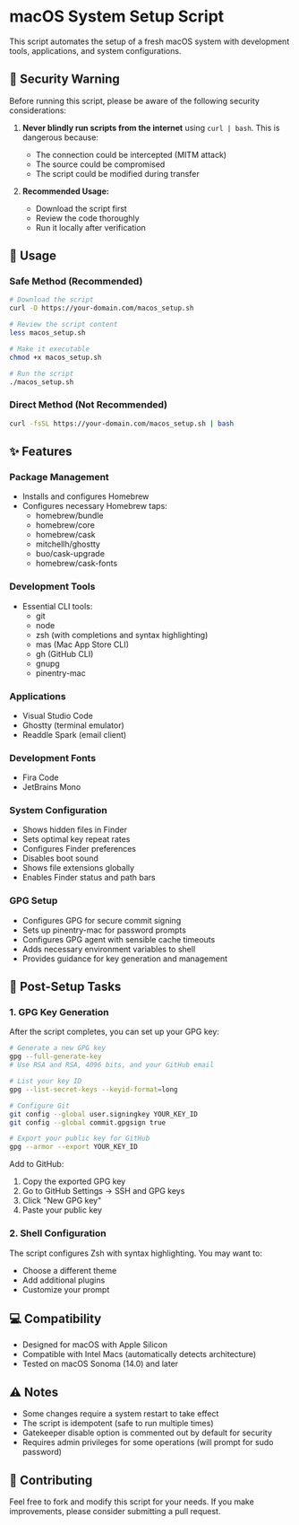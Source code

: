 # macOS System Setup Script

This script automates the setup of a fresh macOS system with development tools, applications, and system configurations.

## 🚨 Security Warning

Before running this script, please be aware of the following security considerations:

1. **Never blindly run scripts from the internet** using `curl | bash`. This is dangerous because:
   - The connection could be intercepted (MITM attack)
   - The source could be compromised
   - The script could be modified during transfer

2. **Recommended Usage:**
   - Download the script first
   - Review the code thoroughly
   - Run it locally after verification

## 🚀 Usage

### Safe Method (Recommended)

```bash
# Download the script
curl -O https://your-domain.com/macos_setup.sh

# Review the script content
less macos_setup.sh

# Make it executable
chmod +x macos_setup.sh

# Run the script
./macos_setup.sh
```

### Direct Method (Not Recommended)

```bash
curl -fsSL https://your-domain.com/macos_setup.sh | bash
```

## ✨ Features

### Package Management
- Installs and configures Homebrew
- Configures necessary Homebrew taps:
  - homebrew/bundle
  - homebrew/core
  - homebrew/cask
  - mitchellh/ghostty
  - buo/cask-upgrade
  - homebrew/cask-fonts

### Development Tools
- Essential CLI tools:
  - git
  - node
  - zsh (with completions and syntax highlighting)
  - mas (Mac App Store CLI)
  - gh (GitHub CLI)
  - gnupg
  - pinentry-mac

### Applications
- Visual Studio Code
- Ghostty (terminal emulator)
- Readdle Spark (email client)

### Development Fonts
- Fira Code
- JetBrains Mono

### System Configuration
- Shows hidden files in Finder
- Sets optimal key repeat rates
- Configures Finder preferences
- Disables boot sound
- Shows file extensions globally
- Enables Finder status and path bars

### GPG Setup
- Configures GPG for secure commit signing
- Sets up pinentry-mac for password prompts
- Configures GPG agent with sensible cache timeouts
- Adds necessary environment variables to shell
- Provides guidance for key generation and management

## 🔧 Post-Setup Tasks

### 1. GPG Key Generation

After the script completes, you can set up your GPG key:

```bash
# Generate a new GPG key
gpg --full-generate-key
# Use RSA and RSA, 4096 bits, and your GitHub email

# List your key ID
gpg --list-secret-keys --keyid-format=long

# Configure Git
git config --global user.signingkey YOUR_KEY_ID
git config --global commit.gpgsign true

# Export your public key for GitHub
gpg --armor --export YOUR_KEY_ID
```

Add to GitHub:
1. Copy the exported GPG key
2. Go to GitHub Settings → SSH and GPG keys
3. Click "New GPG key"
4. Paste your public key

### 2. Shell Configuration

The script configures Zsh with syntax highlighting. You may want to:
- Choose a different theme
- Add additional plugins
- Customize your prompt

## 💻 Compatibility

- Designed for macOS with Apple Silicon
- Compatible with Intel Macs (automatically detects architecture)
- Tested on macOS Sonoma (14.0) and later

## ⚠️ Notes

- Some changes require a system restart to take effect
- The script is idempotent (safe to run multiple times)
- Gatekeeper disable option is commented out by default for security
- Requires admin privileges for some operations (will prompt for sudo password)

## 🤝 Contributing

Feel free to fork and modify this script for your needs. If you make improvements, please consider submitting a pull request. 